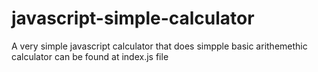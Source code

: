 # javascript-simple-calculator

A very simple javascript calculator that does simpple basic arithemethic
calculator can be found at index.js file

